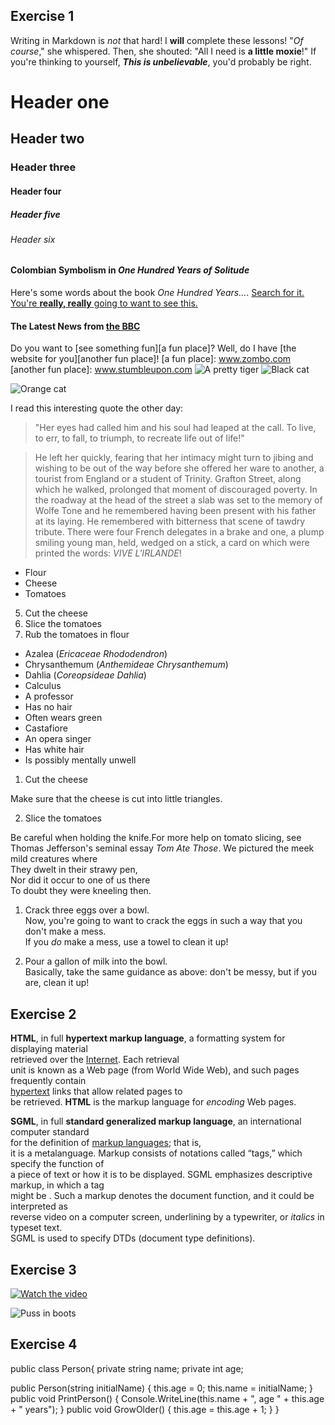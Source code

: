  ## Exercise 1
 Writing in Markdown is _not_ that hard!
 I **will** complete these lessons!
 "_Of course_," she whispered. Then, she shouted: "All I need is **a little moxie**!"
 If you're thinking to yourself, **_This is unbelievable_**, you'd probably be right.  
 
 # Header one
 ## Header two
 ### Header three
 #### Header four
 ##### Header five
 ###### Header six
 #### Colombian Symbolism in _One Hundred Years of Solitude_
 Here's some words about the book _One Hundred Years..._.
 [Search for it.](www.google.com)
 [You're **really, really** going to want to see this.](www.dailykitten.com)
 #### The Latest News from [the BBC](www.bbc.com/news)
 Do you want to [see something fun][a fun place]?
 Well, do I have [the website for you][another fun place]!
 [a fun place]: www.zombo.com
 [another fun place]: www.stumbleupon.com
 ![A pretty tiger](https://upload.wikimedia.org/wikipedia/commons/5/56/Tiger.50.jpg)
 ![Black cat][Black]

 ![Orange cat][Orange]

 [Black]: https://upload.wikimedia.org/wikipedia/commons/a/a3/81_INF_DIV_SSI.jpg

 [Orange]: http://icons.iconarchive.com/icons/google/noto-emoji-animals-nature/256/22221-cat-icon.png

 I read this interesting quote the other day:

>"Her eyes had called him and his soul had leaped at the call. To live, to err, to fall, to triumph, to recreate life out of life!"

>He left her quickly, fearing that her intimacy might turn to jibing and wishing to be out of the way before she offered her ware to another, a tourist from England or a student of Trinity. Grafton Street, along which he walked, prolonged that moment of discouraged poverty. In the roadway at the head of the street a slab was set to the memory of Wolfe Tone and he remembered having been present with his father at its laying. He remembered with bitterness that scene of tawdry tribute. There were four French delegates in a brake and one, a plump smiling young man, held, wedged on a stick, a card on which were printed the words: _VIVE L'IRLANDE_!
* Flour
* Cheese
* Tomatoes
5. Cut the cheese
6. Slice the tomatoes
7. Rub the tomatoes in flour
* Azalea (_Ericaceae Rhododendron_)
* Chrysanthemum (_Anthemideae Chrysanthemum_)
* Dahlia (_Coreopsideae Dahlia_)
* Calculus
 * A professor 
 * Has no hair
 * Often wears green
* Castafiore
 * An opera singer 
 * Has white hair 
 * Is possibly mentally unwell

 1. Cut the cheese

 Make sure that the cheese is cut into little triangles.

2. Slice the tomatoes

 Be careful when holding the knife.For more help on tomato slicing, see Thomas Jefferson's seminal essay _Tom Ate Those_.
 We pictured the meek mild creatures where  
They dwelt in their strawy pen,  
Nor did it occur to one of us there  
To doubt they were kneeling then.
1. Crack three eggs over a bowl.  
 Now, you're going to want to crack the eggs in such a way that you don't make a mess.  
If you _do_ make a mess, use a towel to clean it up!

2. Pour a gallon of milk into the bowl.  
 Basically, take the same guidance as above: don't be messy, but if you are, clean it up!

 ## Exercise 2
 **HTML**, in full **hypertext markup language**, a formatting system for displaying material  
 retrieved over the [Internet](https://www.britannica.com/technology/Internet). Each retrieval  
 unit is known as a Web page (from World Wide Web), and such pages frequently contain  
 [hypertext](https://www.britannica.com/technology/hypertext) links that allow related pages to  
 be retrieved. **HTML** is the markup language for _encoding_ Web pages.

 **SGML**, in full **standard generalized markup language**, an international computer standard  
 for the definition of [markup languages](https://en.wikipedia.org/wiki/Markup_language); that is,  
 it is a metalanguage. Markup consists of notations called “tags,” which specify the function of  
 a piece of text or how it is to be displayed. SGML emphasizes descriptive markup, in which a tag  
 might be <emphasis>. Such a markup denotes the document function, and it could be interpreted as  
 reverse video on a computer screen, underlining by a typewriter, or _italics_ in typeset text.  
 SGML is used to specify DTDs (document type definitions). 

## Exercise 3
[![Watch the video](https://img.youtube.com/vi/cvh0nX08nRw/default.jpg)](https://www.youtube.com/watch?v=cvh0nX08nRw)

![Puss in boots](https://i2-prod.mirror.co.uk/incoming/article25609246.ece/ALTERNATES/s1200d/0_PUSS-IN-BOOTS.jpg)

## Exercise 4
  public class Person{
  private string name;
  private int age;

  public Person(string initialName)
  {
    this.age = 0;
    this.name = initialName;
  }
  public void PrintPerson()
  {
    Console.WriteLine(this.name + ", age " + this.age + " years");
  }
  public void GrowOlder()
  {
    this.age = this.age + 1;
  }
  }
